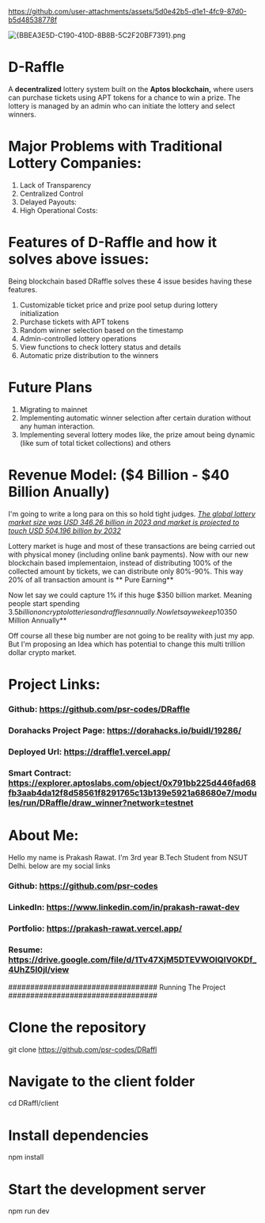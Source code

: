 


https://github.com/user-attachments/assets/5d0e42b5-d1e1-4fc9-87d0-b5d48538778f

![{BBEA3E5D-C190-410D-8B8B-5C2F20BF7391}.png](https://cdn.dorahacks.io/static/files/1931790cd8525ba4c71ff4f4eba9eefb.png)

# D-Raffle 
A **decentralized** lottery system built on the **Aptos blockchain,** where users can purchase tickets using APT tokens for a chance to win a prize. The lottery is managed by an admin who can initiate the lottery and select winners.

# Major Problems with Traditional Lottery Companies:
1. Lack of Transparency
2. Centralized Control
3. Delayed Payouts:
4. High Operational Costs:


# Features of D-Raffle and how it solves above issues:
Being blockchain based DRaffle solves these 4 issue besides having these features.
1. Customizable ticket price and prize pool setup during lottery initialization
2. Purchase tickets with APT tokens
3. Random winner selection based on the timestamp
4. Admin-controlled lottery operations
5. View functions to check lottery status and details
6. Automatic prize distribution to the winners

# Future Plans
1. Migrating to mainnet
2. Implementing automatic winner selection after certain duration without any human interaction.
3. Implementing several lottery modes like, the prize amout being dynamic (like sum of total ticket collections) and others

# Revenue Model: ($4 Billion - $40 Billion Anually)
I'm going to write a long para on this so hold tight judges. 
*[The global lottery market size was USD 346.26 billion in 2023 and market is projected to touch USD 504.196 billion by 2032](https://www.businessresearchinsights.com/market-reports/lottery-market-100506)*

Lottery market is huge and most of these transactions are being carried out with physical money (including online bank payments). Now with our new blockchain based implementaion, instead of distributing 100% of the collected amount by tickets, we can distribute only 80%-90%. This way 20% of all transaction amount is ** Pure Earning**

Now let say we could capture 1% if this huge $350 billion market. Meaning people start spending $3.5 billion on crypto lotteries and raffles annually. Now let say we keep 10% of this amout and distribute the 90% to winner(s). This would make us **$350 Million Annually** 

Off course all these big number are not going to be reality with just my app. But I'm proposing an Idea which has potential to change this multi trillion dollar crypto market.

# Project Links:
### Github: https://github.com/psr-codes/DRaffle
### Dorahacks Project Page: https://dorahacks.io/buidl/19286/
### Deployed Url: https://draffle1.vercel.app/
### Smart Contract: https://explorer.aptoslabs.com/object/0x791bb225d446fad68fb3aab4da12f8d58561f8291765c13b139e5921a68680e7/modules/run/DRaffle/draw_winner?network=testnet 

# About Me: 
Hello my name is Prakash Rawat. I'm 3rd year B.Tech Student from NSUT Delhi.
below are my social links
### Github: https://github.com/psr-codes
### LinkedIn: https://www.linkedin.com/in/prakash-rawat-dev
### Portfolio: https://prakash-rawat.vercel.app/
### Resume: https://drive.google.com/file/d/1Tv47XjM5DTEVWOIQIVOKDf_4UhZ5I0jl/view


################################## Running The Project ##################################
# Clone the repository
git clone https://github.com/psr-codes/DRaffl

# Navigate to the client folder
cd DRaffl/client

# Install dependencies
npm install

# Start the development server
npm run dev
